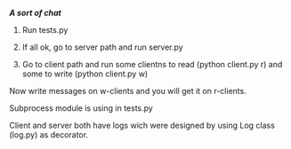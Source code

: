 ***A sort of chat***

1. Run tests.py

2. If all ok, go to server path and run server.py

3. Go to client path and run some clientns to read (python client.py r) and some to write (python client.py w)

Now write messages on w-clients and you will get it on r-clients.

Subprocess module is using in tests.py

Client and server both have logs wich were designed by using Log class (log.py) as decorator.
